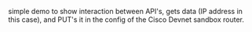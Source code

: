 simple demo to show interaction between API's, gets data (IP address in this case),
and PUT's it in the config of the Cisco Devnet sandbox router. 
